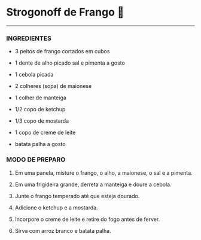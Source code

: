 # Strogonoff de Frango :chicken:

----------
### INGREDIENTES

- 3 peitos de frango cortados em cubos

- 1 dente de alho picado
sal e pimenta a gosto

- 1 cebola picada

- 2 colheres (sopa) de maionese

- 1 colher de manteiga

- 1/2 copo de ketchup

- 1/3 copo de mostarda

- 1 copo de creme de leite

- batata palha a gosto

### MODO DE PREPARO

1. Em uma panela, misture o frango, o alho, a maionese, o sal e a pimenta.

2. Em uma frigideira grande, derreta a manteiga e doure a cebola.

3. Junte o frango temperado até que esteja dourado.

4. Adicione o ketchup e a mostarda.

5. Incorpore o creme de leite e retire do fogo antes de ferver.

6. Sirva com arroz branco e batata palha.

